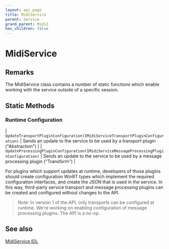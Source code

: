 ```yaml
---
layout: api_page
title: MidiService
parent: Service
grand_parent: Midi2
has_children: false
---
```


# MidiService

## Remarks

The MidiService class contains a number of static functions which enable working with the service outside of a specific session. 

## Static Methods


### Runtime Configuration

| `UpdateTransportPluginConfiguration(IMidiServiceTransportPluginConfiguration)` | Sends an update to the service to be used by a transport plugin ("Abstraction") |
| `UpdateProcessingPluginConfiguration(IMidiServiceMessageProcessingPluginConfiguration)` | Sends an update to the service to be used by a message processing plugin ("Transform")  |

For plugins which support updates at runtime, developers of those plugins should create configuration WinRT types which implement the required configuration interfaces, and create the JSON that is used in the service. In this way, third-party service transport and message processing plugins can be created and configured without changes to the API.

> Note: In version 1 of the API, only transports can be configured at runtime. We're working on enabling configuration of message processing plugins. The API is a no-op.

## See also

[MidiService IDL](https://github.com/microsoft/MIDI/blob/main/src/app-sdk/winrt-core/MidiService.idl)